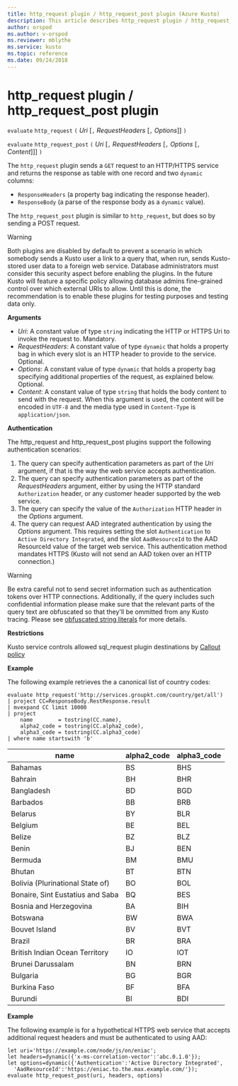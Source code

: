 ```yaml
---
title: http_request plugin / http_request_post plugin (Azure Kusto)
description: This article describes http_request plugin / http_request_post plugin in Azure Kusto.
author: orspod
ms.author: v-orspod
ms.reviewer: mblythe
ms.service: kusto
ms.topic: reference
ms.date: 09/24/2018
---
```

# http_request plugin / http_request_post plugin

  `evaluate` `http_request` `(` *Uri* [`,` *RequestHeaders* [`,` *Options*]] `)`

  `evaluate` `http_request_post` `(` *Uri* [`,` *RequestHeaders* [`,` *Options* [`,` *Content*]]] `)`

The `http_request` plugin sends a `GET` request to an HTTP/HTTPS service
and returns the response as table with one record and two `dynamic` columns:
* `ResponseHeaders` (a property bag indicating the response header).
* `ResponseBody` (a parse of the response body as a `dynamic` value).

The `http_request_post` plugin is similar to `http_request`, but does so by
sending a POST request.

> [!WARNING]
> Both plugins are disabled by default to prevent a scenario
> in which somebody sends a Kusto user a link to a query that, when run, sends
> Kusto-stored user data to a foreign web service. Database administrators must
> consider this security aspect before enabling the plugins. In the future Kusto
> will feature a specific policy allowing database admins fine-grained control
> over which external URIs to allow. Until this is done, the recommendation
> is to enable these plugins for testing purposes and testing data only.

**Arguments**

* *Uri*: A constant value of type `string` indicating the HTTP or HTTPS Uri to
  invoke the request to. Mandatory.
* *RequestHeaders*: A constant value of type `dynamic` that holds a property bag
  in which every slot is an HTTP header to provide to the service. Optional.
* *Options*: A constant value of type `dynamic` that holds a property bag
  specifying additional properties of the request, as explained below. Optional.
* *Content*: A constant value of type `string` that holds the body content
  to send with the request. When this argument is used, the content
  will be encoded in `UTF-8` and the media type used in `Content-Type` is
  `application/json`.

**Authentication**

The http_request and http_request_post plugins support the following authentication
scenarios:
1. The query can specify authentication parameters as part of the *Uri* argument,
   if that is the way the web service accepts authentication.
2. The query can specify authentication parameters as part of the *RequestHeaders*
   argument, either by using the HTTP standard `Authorization` header, or any
   customer header supported by the web service.
3. The query can specify the value of the `Authorization` HTTP header in the
   *Options* argument.
4. The query can request AAD integrated authentication by using the *Options*
   argument. This requires setting the slot `Authentication` to
   `Active Directory Integrated`, and the slot `AadResourceId` to the
   AAD ResourceId value of the target web service.
   This authentication method mandates HTTPS (Kusto will not send an AAD token
   over an HTTP connection.)

> [!WARNING]
> Be extra careful not to send secret information such as
> authentication tokens over HTTP connections. Additionally, if the query includes
> such confidential information please make sure that the relevant parts of the
> query text are obfuscated so that they'll be ommitted from any Kusto tracing.
> Please see [obfuscated string literals](./scalar-data-types/string.md#obfuscated-string-literals) for more details.

**Restrictions**

Kusto service controls allowed sql_request plugin destinations by [Callout policy](https://kusdoc2.azurewebsites.net/docs/concepts/calloutpolicy.html)

**Example**

The following example retrieves the a canonical list of country codes:

```kusto
evaluate http_request('http://services.groupkt.com/country/get/all')
| project CC=ResponseBody.RestResponse.result
| mvexpand CC limit 10000
| project
    name        = tostring(CC.name),
    alpha2_code = tostring(CC.alpha2_code),
    alpha3_code = tostring(CC.alpha3_code)
| where name startswith 'b'
```

name                              | alpha2_code  | alpha3_code
----------------------------------|--------------|-------------
Bahamas                           | BS           | BHS
Bahrain                           | BH           | BHR
Bangladesh                        | BD           | BGD
Barbados                          | BB           | BRB
Belarus                           | BY           | BLR
Belgium                           | BE           | BEL
Belize                            | BZ           | BLZ
Benin                             | BJ           | BEN
Bermuda                           | BM           | BMU
Bhutan                            | BT           | BTN
Bolivia (Plurinational State of)  | BO           | BOL
Bonaire, Sint Eustatius and Saba  | BQ           | BES
Bosnia and Herzegovina            | BA           | BIH
Botswana                          | BW           | BWA
Bouvet Island                     | BV           | BVT
Brazil                            | BR           | BRA
British Indian Ocean Territory    | IO           | IOT
Brunei Darussalam                 | BN           | BRN
Bulgaria                          | BG           | BGR
Burkina Faso                      | BF           | BFA
Burundi                           | BI           | BDI

**Example**

The following example is for a hypothetical HTTPS web service that
accepts additional request headers and must be authenticated to using AAD:

```kusto
let uri='https://example.com/node/js/on/eniac';
let headers=dynamic({'x-ms-correlation-vector':'abc.0.1.0'});
let options=dynamic({'Authentication':'Active Directory Integrated',
  'AadResourceId':'https://eniac.to.the.max.example.com/'});
evaluate http_request_post(uri, headers, options)
```